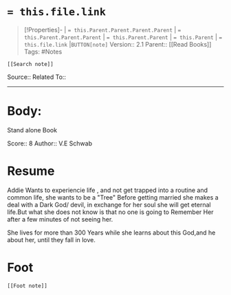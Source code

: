 # `= this.file.link`
>[!Properties]- | `= this.Parent.Parent.Parent.Parent` |  `= this.Parent.Parent.Parent` | `= this.Parent.Parent` | `= this.Parent` | `= this.file.link` |`BUTTON[note]` 
>Version:: 2.1
>Parent:: [[Read Books]]
>Tags: #Notes
```meta-bind-embed
[[Search note]]
```
Source::
Related To::
***
# Body:
Stand alone Book

Score:: 8
Author:: V.E Schwab

# Resume

Addie Wants to experiencie life , and not get trapped into a routine and common life, she wants to be a "Tree"
Before getting married she makes a deal with a Dark God/ devil, in exchange for her soul she will get eternal life.But what she does not know is that no one is going to Remember Her after a few minutes of not seeing her.

She lives for more than 300 Years while she learns about this God,and he about her, until they fall in love.









# Foot
```meta-bind-embed
[[Foot note]]
``` 